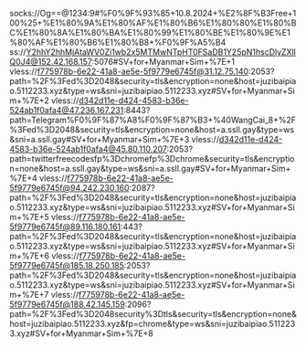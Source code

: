 socks://Og==@1234:9#%F0%9F%93%85+10.8.2024+%E2%8F%B3Free+100%25+%E1%80%9A%E1%80%AF%E1%80%B6%E1%80%80%E1%80%BC%E1%80%8A%E1%80%BA%E1%80%99%E1%80%BE%E1%80%9E%E1%80%AF%E1%80%B6%E1%80%B8+%F0%9F%A5%B4
ss://Y2hhY2hhMjAtaWV0Zi1wb2x5MTMwNTpHT0FSaDB1Y25pN1hscDlyZXllQ0J4@152.42.168.157:5076#SV+for+Myanmar+Sim+%7E+1
vless://f775978b-6e22-41a8-ae5e-5f9779e6745f@31.12.75.140:2053?path=%2F%3Fed%3D2048&security=tls&encryption=none&host=juzibaipiao.5112233.xyz&type=ws&sni=juzibaipiao.5112233.xyz#SV+for+Myanmar+Sim+%7E+2
vless://d342d11e-d424-4583-b36e-524ab1f0afa4@47.236.167.231:8443?path=Telegram%F0%9F%87%A8%F0%9F%87%B3+%40WangCai_8+%2F%3Fed%3D2048&security=tls&encryption=none&host=a.ssll.gay&type=ws&sni=a.ssll.gay#SV+for+Myanmar+Sim+%7E+3
vless://d342d11e-d424-4583-b36e-524ab1f0afa4@45.80.110.207:2053?path=twitterfreecodesfp%3Dchromefp%3Dchrome&security=tls&encryption=none&host=a.ssll.gay&type=ws&sni=a.ssll.gay#SV+for+Myanmar+Sim+%7E+4
vless://f775978b-6e22-41a8-ae5e-5f9779e6745f@94.242.230.160:2087?path=%2F%3Fed%3D2048&security=tls&encryption=none&host=juzibaipiao.5112233.xyz&type=ws&sni=juzibaipiao.5112233.xyz#SV+for+Myanmar+Sim+%7E+5
vless://f775978b-6e22-41a8-ae5e-5f9779e6745f@89.116.180.161:443?path=%2F%3Fed%3D2048&security=tls&encryption=none&host=juzibaipiao.5112233.xyz&type=ws&sni=juzibaipiao.5112233.xyz#SV+for+Myanmar+Sim+%7E+6
vless://f775978b-6e22-41a8-ae5e-5f9779e6745f@185.18.250.185:2053?path=%2F%3Fed%3D2048&security=tls&encryption=none&host=juzibaipiao.5112233.xyz&type=ws&sni=juzibaipiao.5112233.xyz#SV+for+Myanmar+Sim+%7E+7
vless://f775978b-6e22-41a8-ae5e-5f9779e6745f@188.42.145.159:2096?path=%2F%3Fed%3D2048security%3Dtls&security=tls&encryption=none&host=juzibaipiao.5112233.xyz&fp=chrome&type=ws&sni=juzibaipiao.5112233.xyz#SV+for+Myanmar+Sim+%7E+8
